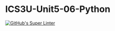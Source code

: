 # ICS3U-Unit5-06-Python

[![GitHub's Super Linter](https://github.com/Michael-Zagon/ICS3U-Unit5-06-Python/workflows/GitHub's%20Super%20Linter/badge.svg)](https://github.com/Michael-Zagon/ICS3U-Unit5-06-Python/actions)
